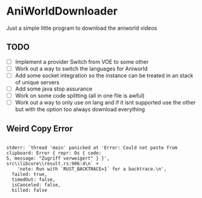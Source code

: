 # AniWorldDownloader

Just a simple little program to download the aniworld videos

## TODO

- [ ] Implement a provider Switch from VOE to some other
- [ ] Work out a way to switch the languages for Aniworld
- [ ] Add some socket integration so the instance can be treated in an stack of unique servers
- [ ] Add some java stop assurance
- [ ] Work on some code splitting (all in one file is awful)
- [ ] Work out a way to only use on lang and if it isnt supported use the other but with the option too always download everything

## Weird Copy Error

```

stderr: `thread 'main' panicked at 'Error: Could not paste from clipboard: Error { repr: Os { code:
5, message: "Zugriff verweigert" } }', src\\libcore\\result.rs:906:4\n` +
    'note: Run with `RUST_BACKTRACE=1` for a backtrace.\n',
  failed: true,
  timedOut: false,
  isCanceled: false,
  killed: false

```
